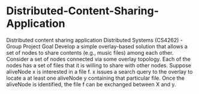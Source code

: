 # Distributed-Content-Sharing-Application
Distributed content sharing application Distributed Systems (CS4262) - Group Project  Goal Develop a simple overlay-based solution that allows a set of nodes to share contents (e.g., music files) among each other. Consider a set of nodes connected via some overlay topology. Each of the nodes has a set of files that it is willing to share with other nodes. Suppose aliveNode x is interested in a file f. x issues a search query to the overlay to locate a at least one aliveNode y containing that particular file. Once the aliveNode is identified, the file f can be exchanged between X and y.
